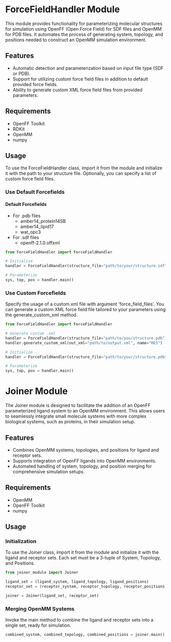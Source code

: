 # ForceFieldHandler Module

This module provides functionality for parameterizing molecular structures for simulation using OpenFF (Open Force Field) for SDF files and OpenMM for PDB files. It automates the process of generating system, topology, and positions needed to construct an OpenMM simulation environment.

## Features

- Automatic detection and parameterization based on input file type (SDF or PDB).
- Support for utilizing custom force field files in addition to default provided force fields.
- Ability to generate custom XML force field files from provided parameters.

## Requirements

- OpenFF Toolkit
- RDKit
- OpenMM
- numpy

## Usage
To use the ForceFieldHandler class, import it from the module and initialize it with the path to your structure file. Optionally, you can specify a list of custom force field files.

### Use Default Forcefields

#### Default Forcefields
- For .pdb files
    - amber14_protein14SB
    - amber14_lipid17
    - wat_opc3
- For .sdf files
    - openff-2.1.0.offxml

```python
from ForceFieldHandler import ForceFieldHandler

# Initialize
handler = ForceFieldHandler(structure_file="path/to/your/structure.sdf")

# Parameterize
sys, top, pos = handler.main()
```

### Use Custom Forcefields
Specify the usage of a custom.xml file with argument 'force_field_files'. You can generate a custom XML force field file tailored to your parameters using the generate_custom_xml method.

```python
from ForceFieldHandler import ForceFieldHandler

# Generate custom .xml
handler = ForceFieldHandler(structure_file="path/to/you/structure.pdb")
handler.generate_custom_xml(out_xml="path/to/output.xml", name="RES")

# Initialize 
handler = ForceFieldHandler(structure_file="path/to/your/structure.pdb", force_field_files=["path/to/output.xml"], use_defaults=False)

# Parameterize
sys, top, pos = handler.main()
```

# Joiner Module

The Joiner module is designed to facilitate the addition of an OpenFF parameterized ligand system to an OpenMM environment. This allows users to seamlessly integrate small molecule systems with more complex biological systems, such as proteins, in their simulation setup.

## Features

- Combines OpenMM systems, topologies, and positions for ligand and receptor sets.
- Supports integration of OpenFF ligands into OpenMM environments.
- Automated handling of system, topology, and position merging for comprehensive simulation setups.

## Requirements

- OpenMM
- OpenFF Toolkit
- numpy

## Usage
### Initialization
To use the Joiner class, import it from the module and initialize it with the ligand and receptor sets. Each set must be a 3-tuple of System, Topology, and Positions.

```python
from joiner_module import Joiner

ligand_set = (ligand_system, ligand_topology, ligand_positions)
receptor_set = (receptor_system, receptor_topology, receptor_positions)

joiner = Joiner(ligand_set, receptor_set)
```

### Merging OpenMM Systems
Invoke the main method to combine the ligand and receptor sets into a single set, ready for simulation.

```python
combined_system, combined_topology, combined_positions = joiner.main()
```








